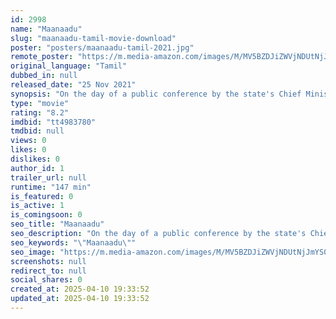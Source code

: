 ```yaml
---
id: 2998
name: "Maanaadu"
slug: "maanaadu-tamil-movie-download"
poster: "posters/maanaadu-tamil-2021.jpg"
remote_poster: "https://m.media-amazon.com/images/M/MV5BZDJiZWVjNDUtNjJmYS00ZGQ1LWExMjUtMjg4ZTI0MDZiNTBjXkEyXkFqcGc@._V1_SX300.jpg"
original_language: "Tamil"
dubbed_in: null
released_date: "25 Nov 2021"
synopsis: "On the day of a public conference by the state's Chief Minister, his bodyguard and a police officer are stuck in a time loop."
type: "movie"
rating: "8.2"
imdbid: "tt4983780"
tmdbid: null
views: 0
likes: 0
dislikes: 0
author_id: 1
trailer_url: null
runtime: "147 min"
is_featured: 0
is_active: 1
is_comingsoon: 0
seo_title: "Maanaadu"
seo_description: "On the day of a public conference by the state's Chief Minister, his bodyguard and a police officer are stuck in a time loop."
seo_keywords: "\"Maanaadu\""
seo_image: "https://m.media-amazon.com/images/M/MV5BZDJiZWVjNDUtNjJmYS00ZGQ1LWExMjUtMjg4ZTI0MDZiNTBjXkEyXkFqcGc@._V1_SX300.jpg"
screenshots: null
redirect_to: null
social_shares: 0
created_at: 2025-04-10 19:33:52
updated_at: 2025-04-10 19:33:52
---
```


